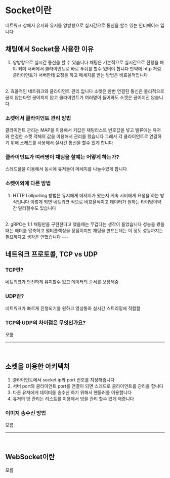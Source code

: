 # Socket이란
네트워크 상에서 유저와 유저를 양방향으로 실시간으로 통신을 할수 있는 인터페이스 입니다

## 채팅에서 Socket을 사용한 이유
1. 양방향으로 실시간 통신을 할 수 있습니다 채팅은 기본적으로 실시간으로 진행을 해야 되며 서버에서 클라이언트로 바로 푸쉬를 할수 있어야 합니다 만약에 http 처럼 클라이언트가 서버한테 요청을 하고 메세지를 받는 방법은 비효율적입니다 
<br/>
2. 효율적인 네트워크와 클라이언트 관리 입니다 소켓은 한번 연결된 통신은 물리적으로 끊지 않는다면 끊어지지 않고 클라이언트가 여러명이 들어와도 소켓은 끊어지진 않습니다

### 소켓에서 클라이언트 관리 방법
클라이언트 관리는 MAP을 이용해서 키값은 채팅리스트 번호값을 넣고 벨류에는 유저와 연결한 소켓 객체의 값을 이용해서 관리를 했습니다 그래서 각 클라이언트로 연결하기 위해 스레드를 사용해서 실시간 통신을 할수 있게 합니다

### 클라이언트가 여러명이 채팅을 할떄는 어떻게 하는가?
스레드풀을 이용해서 동시에 유저들이 메세지를 나눌수있게 합니다


### 소켓이외에 다른 방법
1. HTTP Lollpolling 방법은 유저에게 메세지가 왔는지 게속 서버에게 요청을 하는 방식입니다 이렇게 되면 네트워크 적으로 비효율적이고 데이터가 원하는 타이밍이약간 달라질수도 있습니다
<br/>
2. gRPC는 1:1 채팅만을 구현한다고 했을때는 무겁다는 생각이 들었습니다 성능을 봤을때는 헤더를 압축하고 멀티플렉싱을 장점이지만 채팅을 만드는데는 이 정도 성능까지는 필요하다고 생각은 안했습니다
---  
<br/>


## 네트워크 프로토콜, TCP vs UDP
### TCP란? 
네트워크가 안전하게 유지할수 있고 데이터의 순서를 보장해줌

### UDP란? 
네트워크가 빠르게 진행되기를 원하고 영상통화 실시간 스트리밍에 적합함

### TCP와 UDP의 차이점은 무엇인가요?
모름

---
<br/>


## 소켓을 이용한 아키텍처
1. 클라이언트에서 socket ip와 port 번호를 지정해줍니다
2. 서버 port와 클라이언트 port를 연결이 되면 스레드로 클라이언트를 관리를 합니다
3. 다른 유저에게 데이터를 송수신 하기 위해서 핸들러를 이용합니다
4. 유저의 방 관리는 리스트를 이용해서 방을 관리 할수 있게 해줍니다

### 이미지 송수신 방법
모름

---
<br/>

## WebSocket이란
모름

